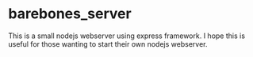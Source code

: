 barebones_server
================

This is a small nodejs webserver using express framework.
I hope this is useful for those wanting to start their own nodejs webserver.